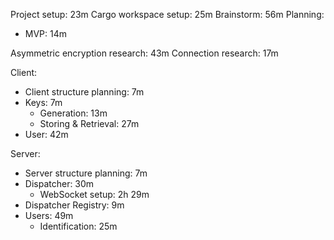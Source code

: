 Project setup: 23m
Cargo workspace setup: 25m
Brainstorm: 56m
Planning:
- MVP: 14m

Asymmetric encryption research: 43m
Connection research: 17m

Client:
- Client structure planning: 7m
- Keys: 7m
    - Generation: 13m
    - Storing & Retrieval: 27m
- User: 42m

Server:
- Server structure planning: 7m
- Dispatcher: 30m
    - WebSocket setup: 2h 29m
- Dispatcher Registry: 9m
- Users: 49m
    - Identification: 25m
